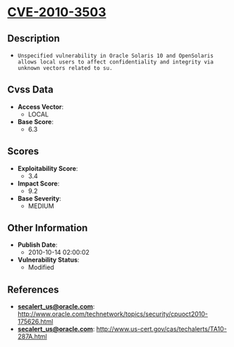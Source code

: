 
# [CVE-2010-3503](http://www.oracle.com/technetwork/topics/security/cpuoct2010-175626.html)

## Description

- `Unspecified vulnerability in Oracle Solaris 10 and OpenSolaris allows local users to affect confidentiality and integrity via unknown vectors related to su.`

## Cvss Data

- **Access Vector**:
  - LOCAL
- **Base Score**:
  - 6.3

## Scores

- **Exploitability Score**:
  - 3.4
- **Impact Score**:
  - 9.2
- **Base Severity**:
  - MEDIUM

## Other Information

- **Publish Date**:
  - 2010-10-14 02:00:02
- **Vulnerability Status**:
  - Modified

## References

- **secalert_us@oracle.com**: http://www.oracle.com/technetwork/topics/security/cpuoct2010-175626.html
- **secalert_us@oracle.com**: http://www.us-cert.gov/cas/techalerts/TA10-287A.html
